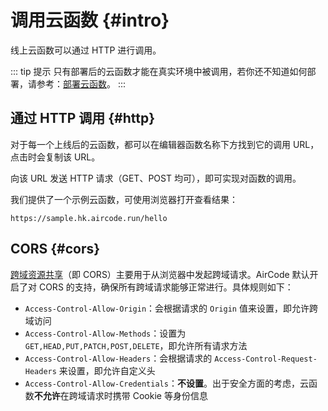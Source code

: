 # 调用云函数 {#intro}

线上云函数可以通过 HTTP 进行调用。

::: tip 提示
只有部署后的云函数才能在真实环境中被调用，若你还不知道如何部署，请参考：[部署云函数](/cn/guide/functions/deployment)。
:::

<!-- ## 通过 SDK 调用 {#client-sdk}

我们提供了一个 JavaScript SDK [`aircode-sdk`](/cn/reference/client/javascript-sdk)，可以方便地从前端调用云函数。

示例：

```javascript
// 需先通过 NPM 安装：npm i aircode-sdk
import AirCode from 'aircode-sdk';

// 替换为你的真实 baseURL，可在 AirCode 应用的设置中查看
const baseURL = 'https://your-url.aircode.run';

// 初始化 SDK
const aircode = new AirCode({ baseURL });

// 要调用的云函数名称
const functionName = 'hello';

// 通过 aircode.run 调用云函数
aircode.run(functionName, { message: 'Hello World' })
  .then(data => {
    // 函数执行成功，处理返回值
    console.log('Return value:', data);
  })
  .catch(error => {
    // 函数执行出错，处理异常
  });
```

完整的 JavaScript SDK 文档请参考：[客户端 JavaScript SDK](/cn/reference/client/javascript-sdk)。 -->

## 通过 HTTP 调用 {#http}

对于每一个上线后的云函数，都可以在编辑器函数名称下方找到它的调用 URL，点击时会复制该 URL。

<ACImage src="/_images/1671601906160.png" mode="light" />
<ACImage src="/_images/1671601929191.png" mode="dark" />

向该 URL 发送 HTTP 请求（GET、POST 均可），即可实现对函数的调用。

我们提供了一个示例云函数，可使用浏览器打开查看结果：

```
https://sample.hk.aircode.run/hello
```

## CORS {#cors}

[跨域资源共享](https://developer.mozilla.org/en-US/docs/Web/HTTP/CORS)（即 CORS）主要用于从浏览器中发起跨域请求。AirCode 默认开启了对 CORS 的支持，确保所有跨域请求能够正常进行。具体规则如下：

- `Access-Control-Allow-Origin`：会根据请求的 `Origin` 值来设置，即允许跨域访问
- `Access-Control-Allow-Methods`：设置为 `GET,HEAD,PUT,PATCH,POST,DELETE`，即允许所有请求方法
- `Access-Control-Allow-Headers`：会根据请求的 `Access-Control-Request-Headers` 来设置，即允许自定义头
- `Access-Control-Allow-Credentials`：**不设置**。出于安全方面的考虑，云函数**不允许**在跨域请求时携带 Cookie 等身份信息
